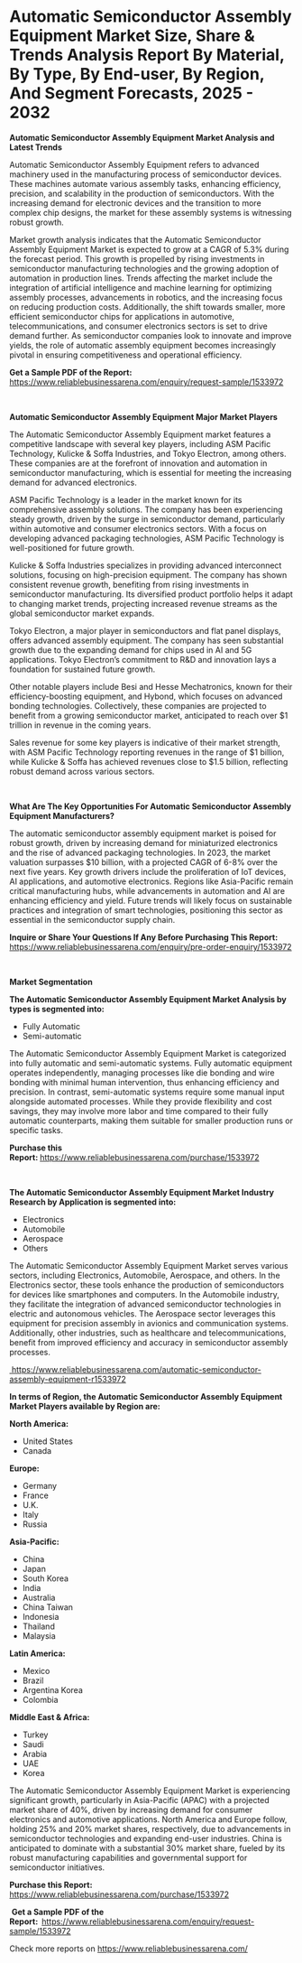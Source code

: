 <p><h1>Automatic Semiconductor Assembly Equipment Market Size, Share & Trends Analysis Report By Material, By Type, By End-user, By Region, And Segment Forecasts, 2025 - 2032</h1></p><p><strong>Automatic Semiconductor Assembly Equipment Market Analysis and Latest Trends</strong></p>
<p><p>Automatic Semiconductor Assembly Equipment refers to advanced machinery used in the manufacturing process of semiconductor devices. These machines automate various assembly tasks, enhancing efficiency, precision, and scalability in the production of semiconductors. With the increasing demand for electronic devices and the transition to more complex chip designs, the market for these assembly systems is witnessing robust growth.</p><p>Market growth analysis indicates that the Automatic Semiconductor Assembly Equipment Market is expected to grow at a CAGR of 5.3% during the forecast period. This growth is propelled by rising investments in semiconductor manufacturing technologies and the growing adoption of automation in production lines. Trends affecting the market include the integration of artificial intelligence and machine learning for optimizing assembly processes, advancements in robotics, and the increasing focus on reducing production costs. Additionally, the shift towards smaller, more efficient semiconductor chips for applications in automotive, telecommunications, and consumer electronics sectors is set to drive demand further. As semiconductor companies look to innovate and improve yields, the role of automatic assembly equipment becomes increasingly pivotal in ensuring competitiveness and operational efficiency.</p></p>
<p><strong>Get a Sample PDF of the Report:&nbsp;</strong> <a href="https://www.reliablebusinessarena.com/enquiry/request-sample/1533972?utm_campaign=2731&utm_medium=2&utm_source=Github&utm_content=ia&utm_term=27022025&utm_id=automatic-semiconductor-assembly-equipment">https://www.reliablebusinessarena.com/enquiry/request-sample/1533972</a></p>
<p>&nbsp;</p>
<p><strong>Automatic Semiconductor Assembly Equipment Major Market Players</strong></p>
<p><p>The Automatic Semiconductor Assembly Equipment market features a competitive landscape with several key players, including ASM Pacific Technology, Kulicke & Soffa Industries, and Tokyo Electron, among others. These companies are at the forefront of innovation and automation in semiconductor manufacturing, which is essential for meeting the increasing demand for advanced electronics.</p><p>ASM Pacific Technology is a leader in the market known for its comprehensive assembly solutions. The company has been experiencing steady growth, driven by the surge in semiconductor demand, particularly within automotive and consumer electronics sectors. With a focus on developing advanced packaging technologies, ASM Pacific Technology is well-positioned for future growth.</p><p>Kulicke & Soffa Industries specializes in providing advanced interconnect solutions, focusing on high-precision equipment. The company has shown consistent revenue growth, benefiting from rising investments in semiconductor manufacturing. Its diversified product portfolio helps it adapt to changing market trends, projecting increased revenue streams as the global semiconductor market expands.</p><p>Tokyo Electron, a major player in semiconductors and flat panel displays, offers advanced assembly equipment. The company has seen substantial growth due to the expanding demand for chips used in AI and 5G applications. Tokyo Electron’s commitment to R&D and innovation lays a foundation for sustained future growth.</p><p>Other notable players include Besi and Hesse Mechatronics, known for their efficiency-boosting equipment, and Hybond, which focuses on advanced bonding technologies. Collectively, these companies are projected to benefit from a growing semiconductor market, anticipated to reach over $1 trillion in revenue in the coming years.</p><p>Sales revenue for some key players is indicative of their market strength, with ASM Pacific Technology reporting revenues in the range of $1 billion, while Kulicke & Soffa has achieved revenues close to $1.5 billion, reflecting robust demand across various sectors.</p></p>
<p>&nbsp;</p>
<p><strong>What Are The Key Opportunities For Automatic Semiconductor Assembly Equipment Manufacturers?</strong></p>
<p><p>The automatic semiconductor assembly equipment market is poised for robust growth, driven by increasing demand for miniaturized electronics and the rise of advanced packaging technologies. In 2023, the market valuation surpasses $10 billion, with a projected CAGR of 6-8% over the next five years. Key growth drivers include the proliferation of IoT devices, AI applications, and automotive electronics. Regions like Asia-Pacific remain critical manufacturing hubs, while advancements in automation and AI are enhancing efficiency and yield. Future trends will likely focus on sustainable practices and integration of smart technologies, positioning this sector as essential in the semiconductor supply chain.</p></p>
<p><strong>Inquire or Share Your Questions If Any Before Purchasing This Report:</strong> <a href="https://www.reliablebusinessarena.com/enquiry/pre-order-enquiry/1533972?utm_campaign=2731&utm_medium=2&utm_source=Github&utm_content=ia&utm_term=27022025&utm_id=automatic-semiconductor-assembly-equipment">https://www.reliablebusinessarena.com/enquiry/pre-order-enquiry/1533972</a></p>
<p>&nbsp;</p>
<p><strong>Market Segmentation</strong></p>
<p><strong>The Automatic Semiconductor Assembly Equipment Market Analysis by types is segmented into:</strong></p>
<p><ul><li>Fully Automatic</li><li>Semi-automatic</li></ul></p>
<p><p>The Automatic Semiconductor Assembly Equipment Market is categorized into fully automatic and semi-automatic systems. Fully automatic equipment operates independently, managing processes like die bonding and wire bonding with minimal human intervention, thus enhancing efficiency and precision. In contrast, semi-automatic systems require some manual input alongside automated processes. While they provide flexibility and cost savings, they may involve more labor and time compared to their fully automatic counterparts, making them suitable for smaller production runs or specific tasks.</p></p>
<p><strong>Purchase this Report:&nbsp;</strong><a href="https://www.reliablebusinessarena.com/purchase/1533972?utm_campaign=2731&utm_medium=2&utm_source=Github&utm_content=ia&utm_term=27022025&utm_id=automatic-semiconductor-assembly-equipment">https://www.reliablebusinessarena.com/purchase/1533972</a></p>
<p>&nbsp;</p>
<p><strong>The Automatic Semiconductor Assembly Equipment Market Industry Research by Application is segmented into:</strong></p>
<p><ul><li>Electronics</li><li>Automobile</li><li>Aerospace</li><li>Others</li></ul></p>
<p><p>The Automatic Semiconductor Assembly Equipment Market serves various sectors, including Electronics, Automobile, Aerospace, and others. In the Electronics sector, these tools enhance the production of semiconductors for devices like smartphones and computers. In the Automobile industry, they facilitate the integration of advanced semiconductor technologies in electric and autonomous vehicles. The Aerospace sector leverages this equipment for precision assembly in avionics and communication systems. Additionally, other industries, such as healthcare and telecommunications, benefit from improved efficiency and accuracy in semiconductor assembly processes.</p></p>
<p><a href="https://www.reliablebusinessarena.com/automatic-semiconductor-assembly-equipment-r1533972?utm_campaign=2731&utm_medium=2&utm_source=Github&utm_content=ia&utm_term=27022025&utm_id=automatic-semiconductor-assembly-equipment">&nbsp;https://www.reliablebusinessarena.com/automatic-semiconductor-assembly-equipment-r1533972</a></p>
<p><strong>In terms of Region, the Automatic Semiconductor Assembly Equipment Market Players available by Region are:</strong></p>
<p>
    <p> <strong> North America: </strong>
        <ul>
            <li>United States</li>
            <li>Canada</li>
        </ul>
        </p> 
    <p> <strong> Europe: </strong>
        <ul>
            <li>Germany</li>
            <li>France</li>
            <li>U.K.</li>
            <li>Italy</li>
            <li>Russia</li>
        </ul>
        </p> 
    <p> <strong> Asia-Pacific: </strong>
        <ul>
            <li>China</li>
            <li>Japan</li>
            <li>South Korea</li>
            <li>India</li>
            <li>Australia</li>
            <li>China Taiwan</li>
            <li>Indonesia</li>
            <li>Thailand</li>
            <li>Malaysia</li>
        </ul>
        </p> 
    <p> <strong> Latin America: </strong>
        <ul>
            <li>Mexico</li>
            <li>Brazil</li>
            <li>Argentina Korea</li>
            <li>Colombia</li>
        </ul>
        </p> 
    <p> <strong> Middle East & Africa: </strong>
        <ul>
            <li>Turkey</li>
            <li>Saudi</li>
            <li>Arabia</li>
            <li>UAE</li>
            <li>Korea</li>
        </ul>
    </p>
    </p>
<p><p>The Automatic Semiconductor Assembly Equipment Market is experiencing significant growth, particularly in Asia-Pacific (APAC) with a projected market share of 40%, driven by increasing demand for consumer electronics and automotive applications. North America and Europe follow, holding 25% and 20% market shares, respectively, due to advancements in semiconductor technologies and expanding end-user industries. China is anticipated to dominate with a substantial 30% market share, fueled by its robust manufacturing capabilities and governmental support for semiconductor initiatives.</p></p>
<p><strong>Purchase this Report: </strong><a href="https://www.reliablebusinessarena.com/purchase/1533972?utm_campaign=2731&utm_medium=2&utm_source=Github&utm_content=ia&utm_term=27022025&utm_id=automatic-semiconductor-assembly-equipment">https://www.reliablebusinessarena.com/purchase/1533972</a></p>
<p>&nbsp;<strong>Get a Sample PDF of the Report:&nbsp;&nbsp;</strong><a href="https://www.reliablebusinessarena.com/enquiry/request-sample/1533972?utm_campaign=2731&utm_medium=2&utm_source=Github&utm_content=ia&utm_term=27022025&utm_id=automatic-semiconductor-assembly-equipment">https://www.reliablebusinessarena.com/enquiry/request-sample/1533972</a></p>
<p><strong></strong></p>
<p>Check more reports on <a href="https://www.reliablebusinessarena.com/?utm_campaign=2731&utm_medium=2&utm_source=Github&utm_content=ia&utm_term=27022025&utm_id=automatic-semiconductor-assembly-equipment">https://www.reliablebusinessarena.com/</a></p>